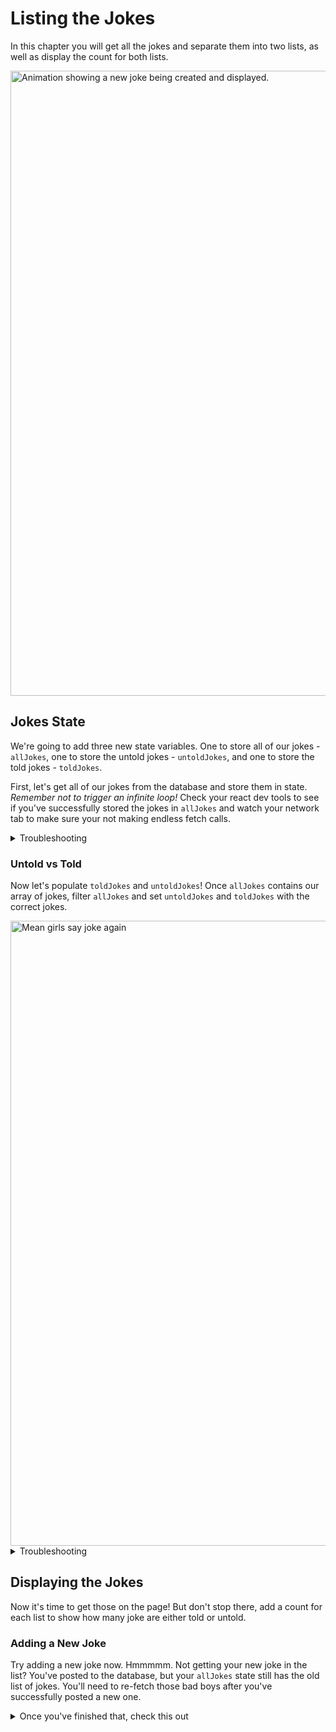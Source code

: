 # Listing the Jokes
In this chapter you will get all the jokes and separate them into two lists, as well as display the count for both lists.

<img src="./images/chuckle-add.gif" width="1000px" alt="Animation showing a new joke being created and displayed." />

## Jokes State

We're going to add three new state variables. One to store all of our jokes - `allJokes`, one to store the untold jokes - `untoldJokes`, and one to store the told jokes - `toldJokes`.

First, let's get all of our jokes from the database and store them in state. _Remember not to trigger an infinite loop!_ Check your react dev tools to see if you've successfully stored the jokes in `allJokes` and watch your network tab to make sure your not making endless fetch calls. 

<details>
  <summary>Troubleshooting</summary>

  ***Infinite loop?*** Remember that when state changes, it triggers a rerender of the component. Re-read chapter five of Honey Rae's to learn how to fix this.
</details>

### Untold vs Told

Now let's populate `toldJokes` and `untoldJokes`! 
Once `allJokes` contains our array of jokes, filter `allJokes` and set `untoldJokes` and `toldJokes` with the correct jokes.

<img src="./images/joke.gif" width="1000px" alt="Mean girls say joke again" />

<details>
  <summary>Troubleshooting</summary>
  
  ***Still empty arrays?*** Setting state with the setter function isn't instantaneous. The component has to rerender before updating the new state. If you tried filtering allJokes and setting the other two state variables on the line after setting `allJokes`, you're gonna be setting those with an empty array. You need to watch for when the value of `allJokes` changes, this when you'll know it's been set. Re-read chapter five of Honey Rae's to learn how to do this.
</details>

## Displaying the Jokes

Now it's time to get those on the page! But don't stop there, add a count for each list to show how many joke are either told or untold.

### Adding a New Joke

Try adding a new joke now. Hmmmmm. Not getting your new joke in the list? You've posted to the database, but your `allJokes` state still has the old list of jokes. You'll need to re-fetch those bad boys after you've successfully posted a new one. 


<details>
  <summary>Once you've finished that, check this out</summary>

  The next two chapters will involve updating the database, so we'll end up running this code:
  ```javascript
  getJokes().then((jokeArr) => {
      setAllJokes(jokeArr)
  })
  ```
  quite a few times. Try wrapping it in it's own function so you can just call it whenever you need to fetch and set all jokes instead of writing this functionality over and over again. 
</details>

